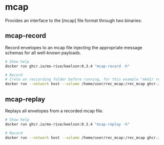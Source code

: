 # mcap

Provides an interface to the [mcap] file format through two binaries:

## mcap-record

  Record envelopes to an mcap file injecting the appropriate message schemas for all well-known payloads.

```bash
# Show help 
docker run ghcr.io/mo-rise/keelson:0.3.4 "mcap-record -h"

# Record
# Crete an reccording folder before running, for this example "mkdir rec_mcap" 
docker run --network host --volume /home/user/rec_mcap:/rec_mcap ghcr.io/mo-rise/keelson:0.3.4 "mcap-record --output rec_mcap/2024-05-15.mcap -k rise/v0/masslab/pubsub/**"
```

## mcap-replay

  Replays all envelopes from a recorded mcap file.

```bash
# Show help 
docker run ghcr.io/mo-rise/keelson:0.3.4 "mcap-replay -h"

# Record
docker run --network host --volume /home/user/rec_mcap:/rec_mcap ghcr.io/mo-rise/keelson:0.3.4 "mcap-replay --input rec_mcap/2024-05-15.mcap"
```